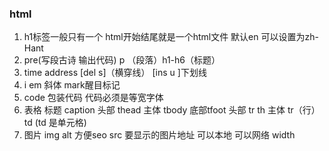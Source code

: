 ### html

1. h1标签一般只有一个 <html lang="en"> html开始结尾就是一个html文件 默认en 可以设置为zh-Hant
2. pre(写段古诗 输出代码) p （段落）h1-h6（标题）
3. time address  [del s]（横穿线） [ins u ]下划线
4. i em 斜体  mark醒目标记
5. code 包装代码  代码必须是等宽字体
6. 表格 标题 caption  头部 thead 主体 tbody 底部tfoot  头部 tr th   主体 tr（行）  td (td 是单元格)
7. 图片 img  alt 方便seo src 要显示的图片地址 可以本地 可以网络 width 